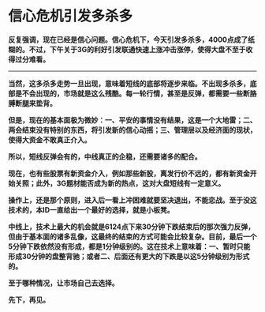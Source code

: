 信心危机引发多杀多
====

			

**反复强调，现在已经是信心问题。信心危机下，今天引发多杀多，4000点成了纸糊的。不过，下午关于3G的利好引发联通快速上涨冲击涨停，使得大盘不至于收得过分难看。**

** **

**当然，这多杀多走势一旦出现，意味着短线的底部将逐步来临。不出现多杀多，底部是不会出现的，市场就是这么残酷。每一轮行情，甚至是反弹，都需要一些断胳膊断腿来垫背。**

**但是，现在的基本面极为微妙：一、平安的事情没有结果，这是一个大地雷；二、两会结束没有特别的东西，将引发新的信心动摇；三、管理层以及经济面的现状，使得大资金不敢真正介入。**

**所以，短线反弹会有的，中线真正的企稳，还需要诸多的配合。**

**现在，也有些股票有新资金介入，例如那些新股，离发行价不远的，都有新资金开始关照；此外，3G题材能否成为新的热点，这对大盘短线有一定意义。**

**操作上，还是那个原则，进入后一看上冲困难就要坚决退出，不能恋战。至于没这技术的，本ID一直给出一个最好的选择，就是小板凳。**

**中线上，技术上最大的机会就是6124点下来30分钟下跌结束后的那次强力反弹，但由于基本面的诸多乱像，这最终的结束的方式可能会比较复杂。目前，最后一个5分钟下跌依然没有形成，都是1分钟级别的。这在技术上意味着：一、暂时只能形成30分钟的盘整背驰；或者二、后面还有更大的下跌是以这5分钟级别为形式的。**

**至于哪种情况，让市场自己去选择。**

**先下，再见。**
